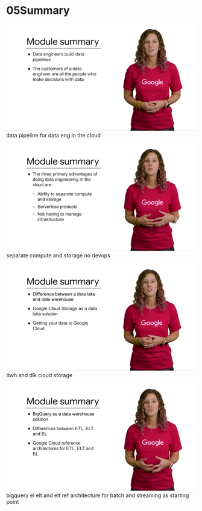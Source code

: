 # 05Summary

![](2020-11-05-15-10-26.png)
data pipeline for data eng
in the cloud

![](2020-11-05-15-10-42.png)
separate compute and storage
no devops

![](2020-11-05-15-10-55.png)
dwh and dlk
cloud storage

![](2020-11-05-15-11-25.png)
bigquery
el elt and elt 
ref architecture for batch and streaming as starting point



